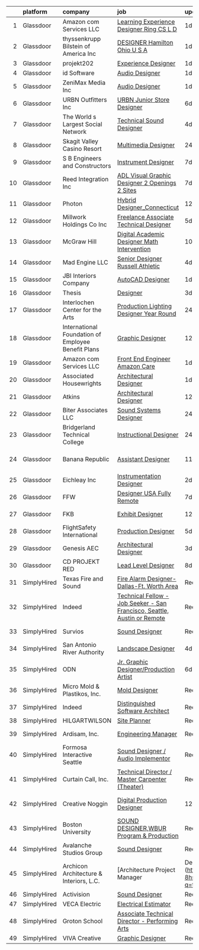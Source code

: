 

|    | platform    | company                                            | job                                                                                                                                                                                                                                                                                                                                                                                                                                                                                                                                                                                                                                                                                                                                                                                                                                                                                                                                                                 | update_time   | location                    |
|---:|:------------|:---------------------------------------------------|:--------------------------------------------------------------------------------------------------------------------------------------------------------------------------------------------------------------------------------------------------------------------------------------------------------------------------------------------------------------------------------------------------------------------------------------------------------------------------------------------------------------------------------------------------------------------------------------------------------------------------------------------------------------------------------------------------------------------------------------------------------------------------------------------------------------------------------------------------------------------------------------------------------------------------------------------------------------------|:--------------|:----------------------------|
|  1 | Glassdoor   | Amazon com Services LLC                            | [Learning Experience Designer   Ring CS L D](https://www.glassdoor.com/partner/jobListing.htm?pos=121&ao=1136043&s=58&guid=000001818a2ec3adb87eab4459eb8431&src=GD_JOB_AD&t=SR&vt=w&cs=1_c6994b32&cb=1655880730019&jobListingId=1007952229900&jrtk=3-0-1g652tgv0jfla801-1g652tgvfr0oj800-7cdc66bf85e16d81-)                                                                                                                                                                                                                                                                                                                                                                                                                                                                                                                                                                                                                                                         | 1d            | Remote                      |
|  2 | Glassdoor   | thyssenkrupp Bilstein of America Inc               | [DESIGNER   Hamilton  Ohio U S A ](https://www.glassdoor.com/partner/jobListing.htm?pos=106&ao=1110586&s=58&guid=000001818a2ec3adb87eab4459eb8431&src=GD_JOB_AD&t=SR&vt=w&cs=1_6289e5e3&cb=1655880730018&jobListingId=1007951763032&cpc=3BA4CE39D5B5DEF5&jrtk=3-0-1g652tgv0jfla801-1g652tgvfr0oj800-8d7c7f1b055ef9ed--6NYlbfkN0ClPgrPR15tYMAn0mnJZRyRx1JiFYBffn-OgYnf0xMlyfX00f5xXoqF8NzdwvtnbbY4SE0Zk0LTkmgeL7oYx1fWCxzeRHr08y0_LrUPE2Iaae__DqLtm6BIrvGPVPhypkdjuGkjgQ0IY55DozqlqGL0dqk-94eTLXiA7jQpXNRXVf-AoP-WKUdX-CZZf0VKwxCPhDkNDHx7-ukCM0uqSSjPjiHQvIaA_Shj6z5gW-gCdWqp3HDLEbKGv0l0fe3O-Heg3KZTFR_dz3XnYmPS1VXj5yFO4GhauFTRdc0jax_MBSRcM0SrsJxBdPHTWL1rOQMdqw1Z_ef1pW6jipnRVQCkUNniwt6gPHGIdHo846XLTPgYgE-dyBPS_oUluCf8gqm1y8Tv1arwdotpK-S1wKVEBsswV6mAF-6T6yM61Kor138xomuj8mgmkrbeyDh9VdIEdLCNYVEbG6bGlyq5XtCJdI4WrrHhd_AS9gByrf2Nsks6xG-m_3W2kfFR8bTW-IaxTIX4rVZEVhpynYRdyxMGvN1JOcXcSzVdWBOrnEWJX4nRju4X6P2VnepikAHWj7k%3D)                                | 1d            | Hamilton, OH                |
|  3 | Glassdoor   | projekt202                                         | [Experience Designer](https://www.glassdoor.com/partner/jobListing.htm?pos=117&ao=1136043&s=58&guid=000001818a2ec3adb87eab4459eb8431&src=GD_JOB_AD&t=SR&vt=w&ea=1&cs=1_2fe3fcb9&cb=1655880730019&jobListingId=1007952464960&jrtk=3-0-1g652tgv0jfla801-1g652tgvfr0oj800-b8ece6abfadffeea-)                                                                                                                                                                                                                                                                                                                                                                                                                                                                                                                                                                                                                                                                           | 1d            | Dallas, TX                  |
|  4 | Glassdoor   | id Software                                        | [Audio Designer](https://www.glassdoor.com/partner/jobListing.htm?pos=110&ao=1136043&s=58&guid=000001818a2ec3adb87eab4459eb8431&src=GD_JOB_AD&t=SR&vt=w&cs=1_f4d19280&cb=1655880730019&jobListingId=1007951566564&jrtk=3-0-1g652tgv0jfla801-1g652tgvfr0oj800-1d16e9cbfe861356-)                                                                                                                                                                                                                                                                                                                                                                                                                                                                                                                                                                                                                                                                                     | 1d            | Dallas, TX                  |
|  5 | Glassdoor   | ZeniMax Media Inc                                  | [Audio Designer](https://www.glassdoor.com/partner/jobListing.htm?pos=109&ao=1136043&s=58&guid=000001818a2ec3adb87eab4459eb8431&src=GD_JOB_AD&t=SR&vt=w&cs=1_fb5f98e2&cb=1655880730019&jobListingId=1007952605702&jrtk=3-0-1g652tgv0jfla801-1g652tgvfr0oj800-25d1097e1aec9875-)                                                                                                                                                                                                                                                                                                                                                                                                                                                                                                                                                                                                                                                                                     | 1d            | Dallas, TX                  |
|  6 | Glassdoor   | URBN Outfitters  Inc                               | [URBN Junior Store Designer](https://www.glassdoor.com/partner/jobListing.htm?pos=124&ao=1136043&s=58&guid=000001818a2ec3adb87eab4459eb8431&src=GD_JOB_AD&t=SR&vt=w&cs=1_443ab89c&cb=1655880730019&jobListingId=1007942605241&jrtk=3-0-1g652tgv0jfla801-1g652tgvfr0oj800-a42ada076e7d48f5-)                                                                                                                                                                                                                                                                                                                                                                                                                                                                                                                                                                                                                                                                         | 6d            | Philadelphia, PA            |
|  7 | Glassdoor   | The World s Largest Social Network                 | [Technical Sound Designer](https://www.glassdoor.com/partner/jobListing.htm?pos=103&ao=1110586&s=58&guid=000001818a2ec3adb87eab4459eb8431&src=GD_JOB_AD&t=SR&vt=w&cs=1_056d3aa4&cb=1655880730017&jobListingId=1007947529090&cpc=56C4EA4A1A191A49&jrtk=3-0-1g652tgv0jfla801-1g652tgvfr0oj800-11f40f008b4380be--6NYlbfkN0DSgjPPcnEdvoK3uuxfISLALE6pB1FR7YSHOr_tSg5_QGIhoz_2VqUepdcKLBLI_zSML46FpfmYSzjnPzjh8LBNqQOGNiohtZaeJaaXerDaGthao5O-80F2dMp8yV8zxd5A_VeImcjjgZg5IH82PE8eWO6OgtrISYFOJoomM-OWXFIbAh-1rRZfc3KA73gcTVYI81NdqFYClOUi7Mu7-51_IqsqABa0o3NM4i9uJPKcdj3YpgnQ4dUPPFt5tn6vHnLw3V5Ql1FMRXBZAHy_eP5xJEhJBNzBaKGZsRiRu_lT1J2Dow3u7F9QaI0y23JuHG7tk9ZKCJTDixMrJnnIcjk8dZWzfzWynRsqC8gs2IqoypoBm09anGyHDkX7yHtgnBv7q2Vvsj7YdY7k9v6iKOt95ckn-lc-67R7DPCBq-9IzBf__jXRMzX0a46DIRKUu7rTCZ_L7kahxRTla3h4SAkeeCxmNr3cXDQA2Jklv5Pn0ILwqjkndNPRU4GoscmzQiNiBndJ0LPx8PKCQZ7tNp4j3hB8YNqmpbY1LfjIO93f4-NMsUh6iX19nStMKWxeusaxfZoK5YLZ2g%3D%3D)                          | 4d            | San Diego, CA               |
|  8 | Glassdoor   | Skagit Valley Casino Resort                        | [Multimedia Designer](https://www.glassdoor.com/partner/jobListing.htm?pos=102&ao=1110586&s=58&guid=000001818a2ec3adb87eab4459eb8431&src=GD_JOB_AD&t=SR&vt=w&ea=1&cs=1_bd145b82&cb=1655880730017&jobListingId=1007954802390&cpc=24589B7DFBADF147&jrtk=3-0-1g652tgv0jfla801-1g652tgvfr0oj800-6d12766e18351e61--6NYlbfkN0AS3oPsAAmCngCu4U51_2RxXyfS7TdWOFtWPOafNW52I29jAwwM9Lp-LRVDELupL28emUea32VAIuVl38edjnq4eQm1EyMGh4v2kTVrITT7HDQssewV0QZiiNAd3eCyEz9qtLbXURvSfhf3kQP-xceR0MGT-CLWiqz1su6VCI5f1CWlB9L0f8DuqjDD9TFsNlCZoUzK_rU4OsPk1A-nP-bHjwf7uPk6j67CPHfyugWlnhIt3Ym8yAAjGWJzhghmR61TaVG0Stb7oyHhUpEUwFQgi2l4fcNZCUNQJjpon93b0DNLwMsEkIGHi6Iy78MqQqt93uihDHHkw3QJyWV2cH2qbiAsi1sKfVc2bCjBltu4qV2B0-tmj8a9harnlsVJh-JLVrryEUT3Nmz1ETpX0dsao5KwvviXAFFnUKhHrwPgsG2mzaSWdKrb3nA3BWiM6LS64oD1ARz6moBBfnx5magcCjnRSl-r3bPuepJBbPzV3Xd68-JQaF6n__4po8_PjwwjEIbQkSy1HA%3D%3D)                                                                                          | 24h           | Bow, WA                     |
|  9 | Glassdoor   | S   B Engineers and Constructors                   | [Instrument Designer](https://www.glassdoor.com/partner/jobListing.htm?pos=125&ao=1136043&s=58&guid=000001818a2ec3adb87eab4459eb8431&src=GD_JOB_AD&t=SR&vt=w&cs=1_28cef50b&cb=1655880730020&jobListingId=1007939553047&jrtk=3-0-1g652tgv0jfla801-1g652tgvfr0oj800-b99c22ffdce42f62-)                                                                                                                                                                                                                                                                                                                                                                                                                                                                                                                                                                                                                                                                                | 7d            | Baton Rouge, LA             |
| 10 | Glassdoor   | Reed Integration  Inc                              | [ADL Visual Graphic Designer   2 Openings  2 Sites](https://www.glassdoor.com/partner/jobListing.htm?pos=105&ao=1110586&s=58&guid=000001818a2ec3adb87eab4459eb8431&src=GD_JOB_AD&t=SR&vt=w&cs=1_4bd6c5ab&cb=1655880730018&jobListingId=1007939965670&cpc=FB7E4A1762AE5BEC&jrtk=3-0-1g652tgv0jfla801-1g652tgvfr0oj800-82573d961fc7d2cd--6NYlbfkN0Cq8Wkd5hqnjVLLkcaWiQNp2AAc2z12DzMqirpq3wrNge0t__BLxwFkEX8jekPPl5FsYBJF-gL3Hg86aqSqF0lVRV4xE6UJQo2lotROWNCXSWXuOhRdo0j4X9lYrmWDStNBv7bI7J_C8KpVT9PnWuv9BhzVKLA_Pv8EqckeL21nk1FY1iRrBJ2eYiyOmGO_HeDymR_FhaCBdauHHr-Wk4IxWaxc80UP2UxKw7VT1wsTGbte7P7i6UFRgj98CVtpQYQipkrQqnHWlwf5rVwgvKr4TZHlH5YrzjryTi7AiwbdGI4xXsJpfKkXB0MKXGGIinEGHai9LFCwd6Dq7a8EXG8v3JKjOZ4d8aDjXL-Wv71y4VCnHbPjBufYpmljBDZMQaRPOYQNFvV8N0abg1CJJVbsm4UQxCggageeZ2H-SGTYDn7rMRpQBSlfoaxvJaO8NF9UReuEKcRw5tr5KSdQ45l8FOVmVPm1JvYXhMcwfFj8iP-IV5N36NngrXoCSyOqJvyggJgihZr0g-t8yfDz7W_0UsnDBh5-k3dnvk4gkuI9DDqeGfj_rMSMRlKbM2yeMubZfQdZrBaUYg%3D%3D) | 7d            | Charleston, SC              |
| 11 | Glassdoor   | Photon                                             | [Hybrid Designer_Connecticut](https://www.glassdoor.com/partner/jobListing.htm?pos=127&ao=1136043&s=58&guid=000001818a2ec3adb87eab4459eb8431&src=GD_JOB_AD&t=SR&vt=w&cs=1_d26749b5&cb=1655880730020&jobListingId=1007930689038&jrtk=3-0-1g652tgv0jfla801-1g652tgvfr0oj800-867bd6d01c3b15ef-)                                                                                                                                                                                                                                                                                                                                                                                                                                                                                                                                                                                                                                                                        | 12d           | Wilton, CA                  |
| 12 | Glassdoor   | Millwork Holdings Co   Inc                         | [Freelance   Associate Technical Designer](https://www.glassdoor.com/partner/jobListing.htm?pos=107&ao=1136043&s=58&guid=000001818a2ec3adb87eab4459eb8431&src=GD_JOB_AD&t=SR&vt=w&cs=1_02ee8815&cb=1655880730019&jobListingId=1007946459713&jrtk=3-0-1g652tgv0jfla801-1g652tgvfr0oj800-a0d40370a52f29b9-)                                                                                                                                                                                                                                                                                                                                                                                                                                                                                                                                                                                                                                                           | 5d            | New York, NY                |
| 13 | Glassdoor   | McGraw Hill                                        | [Digital Academic Designer   Math Intervention](https://www.glassdoor.com/partner/jobListing.htm?pos=111&ao=1136043&s=58&guid=000001818a2ec3adb87eab4459eb8431&src=GD_JOB_AD&t=SR&vt=w&cs=1_e9dfaae5&cb=1655880730019&jobListingId=1007932934640&jrtk=3-0-1g652tgv0jfla801-1g652tgvfr0oj800-783b188a3885f0c1-)                                                                                                                                                                                                                                                                                                                                                                                                                                                                                                                                                                                                                                                      | 10d           | New York, NY                |
| 14 | Glassdoor   | Mad Engine  LLC                                    | [Senior Designer  Russell Athletic](https://www.glassdoor.com/partner/jobListing.htm?pos=128&ao=1136043&s=58&guid=000001818a2ec3adb87eab4459eb8431&src=GD_JOB_AD&t=SR&vt=w&ea=1&cs=1_1c82325a&cb=1655880730020&jobListingId=1007947834134&jrtk=3-0-1g652tgv0jfla801-1g652tgvfr0oj800-d910f4c3ce000fa7-)                                                                                                                                                                                                                                                                                                                                                                                                                                                                                                                                                                                                                                                             | 4d            | Remote                      |
| 15 | Glassdoor   | JBI Interiors Company                              | [AutoCAD Designer](https://www.glassdoor.com/partner/jobListing.htm?pos=108&ao=1136043&s=58&guid=000001818a2ec3adb87eab4459eb8431&src=GD_JOB_AD&t=SR&vt=w&ea=1&cs=1_db61661b&cb=1655880730019&jobListingId=1007951030498&jrtk=3-0-1g652tgv0jfla801-1g652tgvfr0oj800-df0ca088a5d4e892-)                                                                                                                                                                                                                                                                                                                                                                                                                                                                                                                                                                                                                                                                              | 1d            | Long Beach, CA              |
| 16 | Glassdoor   | Thesis                                             | [Designer](https://www.glassdoor.com/partner/jobListing.htm?pos=116&ao=1136043&s=58&guid=000001818a2ec3adb87eab4459eb8431&src=GD_JOB_AD&t=SR&vt=w&ea=1&cs=1_d63bacad&cb=1655880730019&jobListingId=1007948623525&jrtk=3-0-1g652tgv0jfla801-1g652tgvfr0oj800-1fd8fe2cdb9a3165-)                                                                                                                                                                                                                                                                                                                                                                                                                                                                                                                                                                                                                                                                                      | 3d            | Portland, OR                |
| 17 | Glassdoor   | Interlochen Center for the Arts                    | [Production Lighting Designer  Year Round ](https://www.glassdoor.com/partner/jobListing.htm?pos=115&ao=1136043&s=58&guid=000001818a2ec3adb87eab4459eb8431&src=GD_JOB_AD&t=SR&vt=w&cs=1_84f7ab0f&cb=1655880730019&jobListingId=1007955742226&jrtk=3-0-1g652tgv0jfla801-1g652tgvfr0oj800-04eadd8c92db3cb3-)                                                                                                                                                                                                                                                                                                                                                                                                                                                                                                                                                                                                                                                          | 24h           | Interlochen, MI             |
| 18 | Glassdoor   | International Foundation of Employee Benefit Plans | [Graphic Designer](https://www.glassdoor.com/partner/jobListing.htm?pos=130&ao=1136043&s=58&guid=000001818a2ec3adb87eab4459eb8431&src=GD_JOB_AD&t=SR&vt=w&cs=1_2efddaff&cb=1655880730020&jobListingId=1007929412885&jrtk=3-0-1g652tgv0jfla801-1g652tgvfr0oj800-76f271dfb763d676-)                                                                                                                                                                                                                                                                                                                                                                                                                                                                                                                                                                                                                                                                                   | 12d           | Brookfield, WI              |
| 19 | Glassdoor   | Amazon com Services LLC                            | [Front End Engineer  Amazon Care](https://www.glassdoor.com/partner/jobListing.htm?pos=113&ao=1136043&s=58&guid=000001818a2ec3adb87eab4459eb8431&src=GD_JOB_AD&t=SR&vt=w&cs=1_ab998020&cb=1655880730019&jobListingId=1007952221637&jrtk=3-0-1g652tgv0jfla801-1g652tgvfr0oj800-77ea552baf41bc20-)                                                                                                                                                                                                                                                                                                                                                                                                                                                                                                                                                                                                                                                                    | 1d            | Remote                      |
| 20 | Glassdoor   | Associated Housewrights                            | [Architectural Designer](https://www.glassdoor.com/partner/jobListing.htm?pos=120&ao=1136043&s=58&guid=000001818a2ec3adb87eab4459eb8431&src=GD_JOB_AD&t=SR&vt=w&ea=1&cs=1_ae45be42&cb=1655880730019&jobListingId=1007952234787&jrtk=3-0-1g652tgv0jfla801-1g652tgvfr0oj800-4c965f10ba3ca8ab-)                                                                                                                                                                                                                                                                                                                                                                                                                                                                                                                                                                                                                                                                        | 1d            | Madison, WI                 |
| 21 | Glassdoor   | Atkins                                             | [Architectural Designer](https://www.glassdoor.com/partner/jobListing.htm?pos=101&ao=1110586&s=58&guid=000001818a2ec3adb87eab4459eb8431&src=GD_JOB_AD&t=SR&vt=w&ea=1&cs=1_f6473522&cb=1655880730016&jobListingId=1007929426550&cpc=BCF6C35513A620B2&jrtk=3-0-1g652tgv0jfla801-1g652tgvfr0oj800-77e5a49a2ab079e0--6NYlbfkN0Dh4BBzEqDMcOijfy_HUuq8D555JsW_nMvkw-rFoGooNWl-c1jKu1ykd8eZFMMpkg-HSKNMatJZQnYsC5W5mYdaKJELDH_OqIVgWw0_aqMSb8m73Rkf0hzSagJya6sPCrLPiRS4Ugob3V0HGE6oElGEPC4-Mj3ATKr2cB6gTGrC-MTjYbRcu_bID1vA1tx61_e8PAtE8MCjykhKhmflvKhcGwMr_-046bo29_C6GSM4-4ZGTvIwK0znF6BtpMQIkQ8hZx1VwJUtCKlKDnNFeWZc8A100HxHfQJRtzdo9a2AS3iWZ0YM4JqmwFe0POgXUSK8zR_fHeRN8VCcjpjYadNx2FWm6QQ3MyO7QjIGV8e3gsCuTi1QeQpJBfbPgzzvEJAdQjJx6k8rDYbKQA1jHcIxOr6jeaupV2MoH4GzyUfg0VennnCFsPKm_7CyAry6TIFosFeIJw8BCno7ZR7oj76teqhl3sk27q2vgihIUAyeF0oyRlsVQok-YxuQqj-Q0u4oyvFauBPK-Q%3D%3D)                                                                                       | 12d           | Miami, FL                   |
| 22 | Glassdoor   | Biter   Associates  LLC                            | [Sound Systems Designer](https://www.glassdoor.com/partner/jobListing.htm?pos=104&ao=1110586&s=58&guid=000001818a2ec3adb87eab4459eb8431&src=GD_JOB_AD&t=SR&vt=w&ea=1&cs=1_9202061c&cb=1655880730018&jobListingId=1007955455603&cpc=ACAF1607C5C1E404&jrtk=3-0-1g652tgv0jfla801-1g652tgvfr0oj800-d31702fc584edebc--6NYlbfkN0Cii1BkCmuTkYhCe1n7tdf96rlEXZyahD0EQGX4UxkzWOhUZ7vCuYiyO9WaPnT0De4NyWeeIW-REDdA3pHtEyItIGJr6NPsgl8nU-hkeFl6J2d-Kt37rarTSCDmicJiJ6zR7eNrGxSgYYR1BQLtAhRrBNco_hGdgh6cmleOnLMs7jyb5vxDDokVGBYAVeLioR3663dO_j0ANF3FT2m_kgDC5XGT8NIeVqL6lJbaiEkxndtMZO6Vxgp7-3J9F5xi86QWGrKflydGkZ5JQLAqetnNQRHiZ4u3uB99Yme_sk16-mJoM_BsXQ_ycbs-mB4jYSzuZ2CTT-I5I19h8mKJNnndLrVppDq5K-Vd_g6F3IVDcQ06wncR3mmgcg9KErnBmHXSNpcPd0lixr8qlHwP2QXMuEiKKB-RL1z4OT2vHcLR1VLvc0slhvatHdLuWVf1aqgd4ZT3JC1G0phLEYqKFACaPmag4E8oIscX2nHqgXW8ym0q4l5SaoXpzmEMc9Fsqq4T68O_agmxphXq1_0hiOCq)                                                                                   | 24h           | Addison, TX                 |
| 23 | Glassdoor   | Bridgerland Technical College                      | [Instructional Designer](https://www.glassdoor.com/partner/jobListing.htm?pos=122&ao=1136043&s=58&guid=000001818a2ec3adb87eab4459eb8431&src=GD_JOB_AD&t=SR&vt=w&ea=1&cs=1_2d405d99&cb=1655880730019&jobListingId=1007955284788&jrtk=3-0-1g652tgv0jfla801-1g652tgvfr0oj800-3d8e639573a0c70f-)                                                                                                                                                                                                                                                                                                                                                                                                                                                                                                                                                                                                                                                                        | 24h           | Logan, UT                   |
| 24 | Glassdoor   | Banana Republic                                    | [Assistant Designer](https://www.glassdoor.com/partner/jobListing.htm?pos=118&ao=1136043&s=58&guid=000001818a2ec3adb87eab4459eb8431&src=GD_JOB_AD&t=SR&vt=w&cs=1_76f5904e&cb=1655880730019&jobListingId=1007932782421&jrtk=3-0-1g652tgv0jfla801-1g652tgvfr0oj800-41bb78a04e12d0d8-)                                                                                                                                                                                                                                                                                                                                                                                                                                                                                                                                                                                                                                                                                 | 11d           | San Francisco, CA           |
| 25 | Glassdoor   | Eichleay  Inc                                      | [Instrumentation Designer](https://www.glassdoor.com/partner/jobListing.htm?pos=129&ao=1136043&s=58&guid=000001818a2ec3adb87eab4459eb8431&src=GD_JOB_AD&t=SR&vt=w&cs=1_80f66c33&cb=1655880730020&jobListingId=1007949467193&jrtk=3-0-1g652tgv0jfla801-1g652tgvfr0oj800-d92bc804959a4952-)                                                                                                                                                                                                                                                                                                                                                                                                                                                                                                                                                                                                                                                                           | 2d            | Ferndale, WA                |
| 26 | Glassdoor   | FFW                                                | [Designer   USA   Fully Remote](https://www.glassdoor.com/partner/jobListing.htm?pos=114&ao=1136043&s=58&guid=000001818a2ec3adb87eab4459eb8431&src=GD_JOB_AD&t=SR&vt=w&cs=1_e04949d0&cb=1655880730019&jobListingId=1007940292902&jrtk=3-0-1g652tgv0jfla801-1g652tgvfr0oj800-9779fbd68b10f14e-)                                                                                                                                                                                                                                                                                                                                                                                                                                                                                                                                                                                                                                                                      | 7d            | Remote                      |
| 27 | Glassdoor   | FKB                                                | [Exhibit Designer](https://www.glassdoor.com/partner/jobListing.htm?pos=112&ao=1136043&s=58&guid=000001818a2ec3adb87eab4459eb8431&src=GD_JOB_AD&t=SR&vt=w&ea=1&cs=1_df660b7a&cb=1655880730019&jobListingId=1007929398888&jrtk=3-0-1g652tgv0jfla801-1g652tgvfr0oj800-09acbbb493a7b571-)                                                                                                                                                                                                                                                                                                                                                                                                                                                                                                                                                                                                                                                                              | 12d           | Philadelphia, PA            |
| 28 | Glassdoor   | FlightSafety International                         | [Production Designer](https://www.glassdoor.com/partner/jobListing.htm?pos=119&ao=1136043&s=58&guid=000001818a2ec3adb87eab4459eb8431&src=GD_JOB_AD&t=SR&vt=w&cs=1_3b889a41&cb=1655880730019&jobListingId=1007945160046&jrtk=3-0-1g652tgv0jfla801-1g652tgvfr0oj800-c68d1a12b15402af-)                                                                                                                                                                                                                                                                                                                                                                                                                                                                                                                                                                                                                                                                                | 5d            | Broken Arrow, OK            |
| 29 | Glassdoor   | Genesis AEC                                        | [Architectural Designer](https://www.glassdoor.com/partner/jobListing.htm?pos=126&ao=1136043&s=58&guid=000001818a2ec3adb87eab4459eb8431&src=GD_JOB_AD&t=SR&vt=w&ea=1&cs=1_b137ddc3&cb=1655880730020&jobListingId=1007948690726&jrtk=3-0-1g652tgv0jfla801-1g652tgvfr0oj800-50e3620eb104bc7e-)                                                                                                                                                                                                                                                                                                                                                                                                                                                                                                                                                                                                                                                                        | 3d            | Medford, MA                 |
| 30 | Glassdoor   | CD PROJEKT RED                                     | [Lead Level Designer](https://www.glassdoor.com/partner/jobListing.htm?pos=123&ao=1136043&s=58&guid=000001818a2ec3adb87eab4459eb8431&src=GD_JOB_AD&t=SR&vt=w&ea=1&cs=1_ee139019&cb=1655880730019&jobListingId=1007937889971&jrtk=3-0-1g652tgv0jfla801-1g652tgvfr0oj800-17f38d924db60998-)                                                                                                                                                                                                                                                                                                                                                                                                                                                                                                                                                                                                                                                                           | 8d            | Boston, MA                  |
| 31 | SimplyHired | Texas Fire and Sound                               | [Fire Alarm Designer-Dallas-Ft. Worth Area](https://www.simplyhired.com/job/3o56GbilrAl5c9HihTMx9Ct5gzQk5Fc3faJL4Dc4C4jNOlSDOwRawg?q=technical+sound+designer)                                                                                                                                                                                                                                                                                                                                                                                                                                                                                                                                                                                                                                                                                                                                                                                                      | Recently      | Dallas, TX                  |
| 32 | SimplyHired | Indeed                                             | [Technical Fellow - Job Seeker - San Francisco, Seattle, Austin or Remote](https://www.simplyhired.com/job/3j5CKE6lMwoaqXeHznjxK5cs8uGPJTLIkk-gnx-qiQBJ3sXhWdPWwA?q=technical+sound+designer)                                                                                                                                                                                                                                                                                                                                                                                                                                                                                                                                                                                                                                                                                                                                                                       | Recently      | South Dakota +61 locations  |
| 33 | SimplyHired | Survios                                            | [Sound Designer](https://www.simplyhired.com/job/GGf4JbShEJmtxragh-HP0RYhs5WpCO9pZtgQyta_p4JFm7cmj-H-Zw?q=technical+sound+designer)                                                                                                                                                                                                                                                                                                                                                                                                                                                                                                                                                                                                                                                                                                                                                                                                                                 | Recently      | Marina del Rey, CA          |
| 34 | SimplyHired | San Antonio River Authority                        | [Landscape Designer](https://www.simplyhired.com/job/jorzFv8xvsL6Go9k-8rJRPgZIo1iNs6qZ32R1n-1N3ofKHe6v-P0mg?q=technical+sound+designer)                                                                                                                                                                                                                                                                                                                                                                                                                                                                                                                                                                                                                                                                                                                                                                                                                             | 4d            | San Antonio, TX             |
| 35 | SimplyHired | ODN                                                | [Jr. Graphic Designer/Production Artist](https://www.simplyhired.com/job/f7lRzz0TdvFfQcTSV1rpK65UR13u4SgH5ZZmVLL5_vU4j5fLe_rNyQ?q=technical+sound+designer)                                                                                                                                                                                                                                                                                                                                                                                                                                                                                                                                                                                                                                                                                                                                                                                                         | 6d            | United States               |
| 36 | SimplyHired | Micro Mold & Plastikos, Inc.                       | [Mold Designer](https://www.simplyhired.com/job/oBLU09SpOd3l-l0au8lM53k9IPUWA3GF5W-GRnr3dBuO9FTCOBYWJw?q=technical+sound+designer)                                                                                                                                                                                                                                                                                                                                                                                                                                                                                                                                                                                                                                                                                                                                                                                                                                  | Recently      | Erie, PA                    |
| 37 | SimplyHired | Indeed                                             | [Distinguished Software Architect](https://www.simplyhired.com/job/9W0jjrBhkxs6ZHvQPqe2nzKFAtfyBRZq1qcRKBGz3w0mGB1nznjM_A?q=technical+sound+designer)                                                                                                                                                                                                                                                                                                                                                                                                                                                                                                                                                                                                                                                                                                                                                                                                               | Recently      | United States               |
| 38 | SimplyHired | HILGARTWILSON                                      | [Site Planner](https://www.simplyhired.com/job/tEyzIIgaddvdpMZ57cq9HhD4TNCyoEMRfrOhotKImPIqV4XvJ9tOkg?q=technical+sound+designer)                                                                                                                                                                                                                                                                                                                                                                                                                                                                                                                                                                                                                                                                                                                                                                                                                                   | Recently      | Phoenix, AZ                 |
| 39 | SimplyHired | Ardisam, Inc.                                      | [Engineering Manager](https://www.simplyhired.com/job/ZfgsaZxU1jAOHoWVFHnMftG_TahIsgqlSG4YEDdKlEYBxz8GxZt64w?q=technical+sound+designer)                                                                                                                                                                                                                                                                                                                                                                                                                                                                                                                                                                                                                                                                                                                                                                                                                            | Recently      | Cumberland, WI              |
| 40 | SimplyHired | Formosa Interactive Seattle                        | [Sound Designer / Audio Implementor](https://www.simplyhired.com/job/vlF4rzpIgemNyADbSUoWC36FtYYh2ouWspqfTFtuxzveh07-6RCwmg?q=technical+sound+designer)                                                                                                                                                                                                                                                                                                                                                                                                                                                                                                                                                                                                                                                                                                                                                                                                             | Recently      | Seattle, WA                 |
| 41 | SimplyHired | Curtain Call, Inc.                                 | [Technical Director / Master Carpenter (Theater)](https://www.simplyhired.com/job/020ydjTGh2pnHKCFlfSS3j0giiiES4bbbHoobQVCIirPjgWRqJdlbw?q=technical+sound+designer)                                                                                                                                                                                                                                                                                                                                                                                                                                                                                                                                                                                                                                                                                                                                                                                                | Recently      | Connecticut                 |
| 42 | SimplyHired | Creative Noggin                                    | [Digital Production Designer](https://www.simplyhired.com/job/0O4YBvf4jERTxvTX6qczq8Wi9Pe1r1m_AHSB3tmrmFux66oP5fZssg?q=technical+sound+designer)                                                                                                                                                                                                                                                                                                                                                                                                                                                                                                                                                                                                                                                                                                                                                                                                                    | 12d           | San Antonio, TX +1 location |
| 43 | SimplyHired | Boston University                                  | [SOUND DESIGNER,WBUR Program & Production](https://www.simplyhired.com/job/HFB9XFv7zf8h6WCSF8etbM2WAnTmEl6u3PBx52HmJOHApdrxcT3t7g?q=technical+sound+designer)                                                                                                                                                                                                                                                                                                                                                                                                                                                                                                                                                                                                                                                                                                                                                                                                       | Recently      | Boston, MA                  |
| 44 | SimplyHired | Avalanche Studios Group                            | [Sound Designer](https://www.simplyhired.com/job/lQ56dL4hE0QFlKl3bFobU4KE1n4VNMXQUExBD0jvYT0oDTVmOsXFqw?q=technical+sound+designer)                                                                                                                                                                                                                                                                                                                                                                                                                                                                                                                                                                                                                                                                                                                                                                                                                                 | Recently      | New York, NY                |
| 45 | SimplyHired | Archicon Architecture & Interiors, L.C.            | [Architecture Project Manager | Designer (3-15 Years Experience)](https://www.simplyhired.com/job/ygMDXu738GHGwCRFH3-8hshuLOED1n6hizwyYe5eWZKMRmoWvJsy9A?q=technical+sound+designer)                                                                                                                                                                                                                                                                                                                                                                                                                                                                                                                                                                                                                                                                                                                                                                                | Recently      | Phoenix, AZ                 |
| 46 | SimplyHired | Activision                                         | [Sound Designer](https://www.simplyhired.com/job/i7qlcqa6pP-srEpgyNNEjRvZmW5tDc8R6vUqXUq0hP94Ee2Cl5AgeQ?q=technical+sound+designer)                                                                                                                                                                                                                                                                                                                                                                                                                                                                                                                                                                                                                                                                                                                                                                                                                                 | Recently      | Austin, TX                  |
| 47 | SimplyHired | VECA Electric                                      | [Electrical Estimator](https://www.simplyhired.com/job/4GYAgoqwlErCloRoxA2IVaIeJn1PFjZjSHB2ifn8uoBr36EOte2vqA?q=technical+sound+designer)                                                                                                                                                                                                                                                                                                                                                                                                                                                                                                                                                                                                                                                                                                                                                                                                                           | Recently      | Boise, ID                   |
| 48 | SimplyHired | Groton School                                      | [Associate Technical Director - Performing Arts](https://www.simplyhired.com/job/ooUQNIsrcqv1owjNy8_gtknfxsfK1zr-sUIA8bgjhtli-KBTPUAq-Q?q=technical+sound+designer)                                                                                                                                                                                                                                                                                                                                                                                                                                                                                                                                                                                                                                                                                                                                                                                                 | Recently      | Groton, MA                  |
| 49 | SimplyHired | VIVA Creative                                      | [Graphic Designer](https://www.simplyhired.com/job/Ncan8-99fxsTlSSZm4iB5IwyHDsBTY1mlmdnEbdBRk_1M71YbOXGSw?q=technical+sound+designer)                                                                                                                                                                                                                                                                                                                                                                                                                                                                                                                                                                                                                                                                                                                                                                                                                               | Recently      | Remote                      |